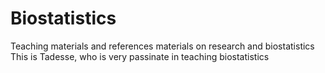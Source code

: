 # Biostatistics
Teaching materials and references materials on research and biostatistics 
This is Tadesse, who is very passinate in teaching biostatistics 
